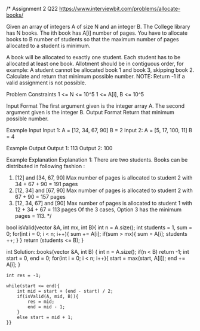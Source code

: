 /*
Assignment 2 Q22
https://www.interviewbit.com/problems/allocate-books/

Given an array of integers A of size N and an integer B.
The College library has N books. The ith book has A[i] number of pages.
You have to allocate books to B number of students so that the maximum number of pages allocated to a student is minimum.

A book will be allocated to exactly one student.
Each student has to be allocated at least one book.
Allotment should be in contiguous order, for example: A student cannot be allocated book 1 and book 3, skipping book 2.
Calculate and return that minimum possible number.
NOTE: Return -1 if a valid assignment is not possible.

Problem Constraints
1 <= N <= 10^5
 1 <= A[i], B <= 10^5

Input Format
The first argument given is the integer array A.
The second argument given is the integer B.
Output Format
Return that minimum possible number.

Example Input
Input 1:
A = [12, 34, 67, 90]
B = 2
Input 2:
A = [5, 17, 100, 11]
B = 4


Example Output
Output 1:
113
Output 2:
100

Example Explanation
Explanation 1:
There are two students. Books can be distributed in following fashion : 
1)  [12] and [34, 67, 90]
    Max number of pages is allocated to student 2 with 34 + 67 + 90 = 191 pages
2)  [12, 34] and [67, 90]
    Max number of pages is allocated to student 2 with 67 + 90 = 157 pages 
3)  [12, 34, 67] and [90]
    Max number of pages is allocated to student 1 with 12 + 34 + 67 = 113 pages
    Of the 3 cases, Option 3 has the minimum pages = 113.
*/

bool isValid(vector<int> &A, int mx, int B){
    int n = A.size();
    int students = 1, sum = 0;
    for(int i = 0; i < n; i++){
        sum += A[i];
        if(sum > mx){
            sum = A[i];
            students ++;
        }
    }
    return (students <= B);
}

int Solution::books(vector<int> &A, int B) {
    int n = A.size();
    if(n < B) return -1;
    int start = 0, end = 0;
    for(int i = 0; i < n; i++){
        start = max(start, A[i]);
        end += A[i];
    }
    
    int res = -1;
    
    while(start <= end){
        int mid = start + (end - start) / 2;
        if(isValid(A, mid, B)){
            res = mid;
            end = mid - 1;
        }
        else start = mid + 1;
    }}